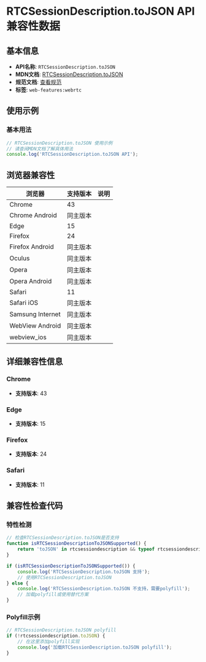 # RTCSessionDescription.toJSON API 兼容性数据

## 基本信息

- **API名称**: `RTCSessionDescription.toJSON`
- **MDN文档**: [RTCSessionDescription.toJSON](https://developer.mozilla.org/docs/Web/API/RTCSessionDescription/toJSON)
- **规范文档**: [查看规范](https://w3c.github.io/webrtc-pc/#dom-rtcsessiondescription-tojson)
- **标签**: `web-features:webrtc`

## 使用示例

### 基本用法

```javascript
// RTCSessionDescription.toJSON 使用示例
// 请查阅MDN文档了解具体用法
console.log('RTCSessionDescription.toJSON API');
```

## 浏览器兼容性

| 浏览器 | 支持版本 | 说明 |
|--------|----------|------|
| Chrome | 43 |  |
| Chrome Android | 同主版本 |  |
| Edge | 15 |  |
| Firefox | 24 |  |
| Firefox Android | 同主版本 |  |
| Oculus | 同主版本 |  |
| Opera | 同主版本 |  |
| Opera Android | 同主版本 |  |
| Safari | 11 |  |
| Safari iOS | 同主版本 |  |
| Samsung Internet | 同主版本 |  |
| WebView Android | 同主版本 |  |
| webview_ios | 同主版本 |  |

## 详细兼容性信息

### Chrome

- **支持版本**: 43

### Edge

- **支持版本**: 15

### Firefox

- **支持版本**: 24

### Safari

- **支持版本**: 11

## 兼容性检查代码

### 特性检测

```javascript
// 检查RTCSessionDescription.toJSON是否支持
function isRTCSessionDescriptionToJSONSupported() {
    return 'toJSON' in rtcsessiondescription && typeof rtcsessiondescription.toJSON === 'function';
}

if (isRTCSessionDescriptionToJSONSupported()) {
    console.log('RTCSessionDescription.toJSON 支持');
    // 使用RTCSessionDescription.toJSON
} else {
    console.log('RTCSessionDescription.toJSON 不支持，需要polyfill');
    // 加载polyfill或使用替代方案
}
```

### Polyfill示例

```javascript
// RTCSessionDescription.toJSON polyfill
if (!rtcsessiondescription.toJSON) {
    // 在这里添加polyfill实现
    console.log('加载RTCSessionDescription.toJSON polyfill');
}
```

